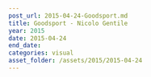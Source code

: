 ```yaml
---
post_url: 2015-04-24-Goodsport.md
title: Goodsport - Nicolo Gentile
year: 2015
date: 2015-04-24
end_date: 
categories: visual
asset_folder: /assets/2015/2015-04-24
---
```

